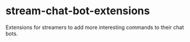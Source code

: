 # stream-chat-bot-extensions
Extensions for streamers to add more interesting commands to their chat bots.
